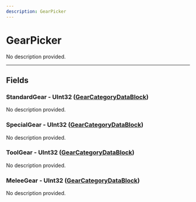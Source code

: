 ```yaml
---
description: GearPicker
---
```


# GearPicker

No description provided.

***

## Fields

### StandardGear - UInt32 ([GearCategoryDataBlock](../datablocks/main/gearcategory.md))

No description provided.

### SpecialGear - UInt32 ([GearCategoryDataBlock](../datablocks/main/gearcategory.md))

No description provided.

### ToolGear - UInt32 ([GearCategoryDataBlock](../datablocks/main/gearcategory.md))

No description provided.

### MeleeGear - UInt32 ([GearCategoryDataBlock](../datablocks/main/gearcategory.md))

No description provided.
